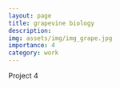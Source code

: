 ```yaml
---
layout: page
title: grapevine biology
description: 
img: assets/img/img_grape.jpg
importance: 4
category: work
---
```


Project 4